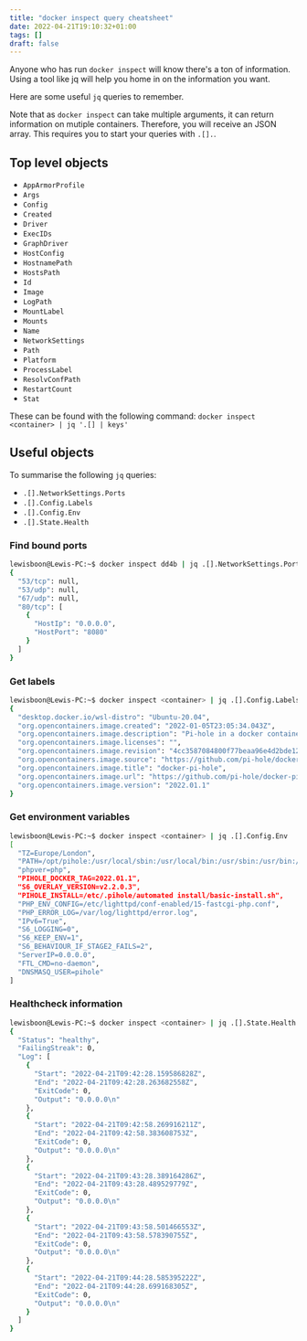 ```yaml
---
title: "docker inspect query cheatsheet"
date: 2022-04-21T19:10:32+01:00
tags: []
draft: false
---
```


Anyone who has run `docker inspect` will know there's a ton of information.
Using a tool like jq will help you home in on the information you want.

Here are some useful `jq` queries to remember.

Note that as `docker inspect` can take multiple arguments, it can 
return information on mutiple containers. Therefore, you will
receive an JSON array. This requires you to start your queries with
`.[].`.

## Top level objects

- `AppArmorProfile`
- `Args`
- `Config`
- `Created`
- `Driver`
- `ExecIDs`
- `GraphDriver`
- `HostConfig`
- `HostnamePath`
- `HostsPath`
- `Id`
- `Image`
- `LogPath`
- `MountLabel`
- `Mounts`
- `Name`
- `NetworkSettings`
- `Path`
- `Platform`
- `ProcessLabel`
- `ResolvConfPath`
- `RestartCount`
- `Stat`

These can be found with the following command: `docker inspect <container> | jq '.[] | keys'`

## Useful objects

To summarise the following `jq` queries:

- `.[].NetworkSettings.Ports`
- `.[].Config.Labels`
- `.[].Config.Env`
- `.[].State.Health`

### Find bound ports

```bash
lewisboon@Lewis-PC:~$ docker inspect dd4b | jq .[].NetworkSettings.Ports
{
  "53/tcp": null,
  "53/udp": null,
  "67/udp": null,
  "80/tcp": [
    {
      "HostIp": "0.0.0.0",
      "HostPort": "8080"
    }
  ]
}
```

### Get labels

```bash
lewisboon@Lewis-PC:~$ docker inspect <container> | jq .[].Config.Labels
{
  "desktop.docker.io/wsl-distro": "Ubuntu-20.04",
  "org.opencontainers.image.created": "2022-01-05T23:05:34.043Z",
  "org.opencontainers.image.description": "Pi-hole in a docker container",
  "org.opencontainers.image.licenses": "",
  "org.opencontainers.image.revision": "4cc3587084800f77beaa96e4d2bde12a3bba7fdb",
  "org.opencontainers.image.source": "https://github.com/pi-hole/docker-pi-hole",
  "org.opencontainers.image.title": "docker-pi-hole",
  "org.opencontainers.image.url": "https://github.com/pi-hole/docker-pi-hole",
  "org.opencontainers.image.version": "2022.01.1"
}
```

### Get environment variables

```bash
lewisboon@Lewis-PC:~$ docker inspect <container> | jq .[].Config.Env
[
  "TZ=Europe/London",
  "PATH=/opt/pihole:/usr/local/sbin:/usr/local/bin:/usr/sbin:/usr/bin:/sbin:/bin",
  "phpver=php",
  "PIHOLE_DOCKER_TAG=2022.01.1",
  "S6_OVERLAY_VERSION=v2.2.0.3",
  "PIHOLE_INSTALL=/etc/.pihole/automated install/basic-install.sh",
  "PHP_ENV_CONFIG=/etc/lighttpd/conf-enabled/15-fastcgi-php.conf",
  "PHP_ERROR_LOG=/var/log/lighttpd/error.log",
  "IPv6=True",
  "S6_LOGGING=0",
  "S6_KEEP_ENV=1",
  "S6_BEHAVIOUR_IF_STAGE2_FAILS=2",
  "ServerIP=0.0.0.0",
  "FTL_CMD=no-daemon",
  "DNSMASQ_USER=pihole"
]
```

### Healthcheck information

```bash
lewisboon@Lewis-PC:~$ docker inspect <container> | jq .[].State.Health
{
  "Status": "healthy",
  "FailingStreak": 0,
  "Log": [
    {
      "Start": "2022-04-21T09:42:28.159586828Z",
      "End": "2022-04-21T09:42:28.263682558Z",
      "ExitCode": 0,
      "Output": "0.0.0.0\n"
    },
    {
      "Start": "2022-04-21T09:42:58.269916211Z",
      "End": "2022-04-21T09:42:58.383608753Z",
      "ExitCode": 0,
      "Output": "0.0.0.0\n"
    },
    {
      "Start": "2022-04-21T09:43:28.389164286Z",
      "End": "2022-04-21T09:43:28.489529779Z",
      "ExitCode": 0,
      "Output": "0.0.0.0\n"
    },
    {
      "Start": "2022-04-21T09:43:58.501466553Z",
      "End": "2022-04-21T09:43:58.578390755Z",
      "ExitCode": 0,
      "Output": "0.0.0.0\n"
    },
    {
      "Start": "2022-04-21T09:44:28.585395222Z",
      "End": "2022-04-21T09:44:28.699168305Z",
      "ExitCode": 0,
      "Output": "0.0.0.0\n"
    }
  ]
}
```